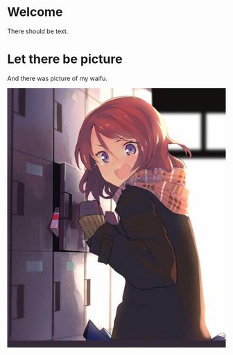 # Welcome
There should be text.
# Let there be picture
And there was picture of my waifu.

![waifu](assets/waifu.jpeg)

